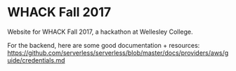 # WHACK Fall 2017
Website for WHACK Fall 2017, a hackathon at Wellesley College.

For the backend, here are some good documentation + resources:
https://github.com/serverless/serverless/blob/master/docs/providers/aws/guide/credentials.md
